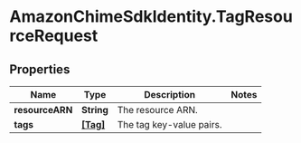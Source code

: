 # AmazonChimeSdkIdentity.TagResourceRequest

## Properties

Name | Type | Description | Notes
------------ | ------------- | ------------- | -------------
**resourceARN** | **String** | The resource ARN. | 
**tags** | [**[Tag]**](Tag.md) | The tag key-value pairs. | 


